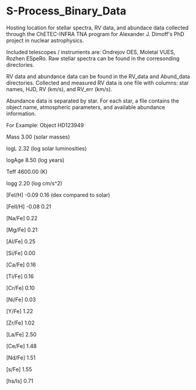 # S-Process_Binary_Data
Hosting location for stellar spectra, RV data, and abundace data collected through the ChETEC-INFRA TNA program for Alexander J. Dimoff's PhD project in nuclear astrophysics.

Included telescopes / instruments are: Ondrejov OES, Moletai VUES, Rozhen ESpeRo. Raw stellar spectra can be found in the corresonding directories.

RV data and abundance data can be found in the RV_data and Abund_data directories. Collected and measured RV data is one file with columns: star names, HJD, RV (km/s), and RV_err (km/s). 

Abundance data is separated by star. For each star, a file contains the object name, atmospheric parameters, and available abundance information. 

For Example:
Object         HD123949  

Mass           3.00 (solar masses)

logL           2.32 (log solar luminosities)

logAge         8.50 (log years)

Teff           4600.00 (K)

logg           2.20 (log cm/s^2)

[FeI/H]        -0.09     0.16 (dex compared to solar)

[FeII/H]       -0.08     0.21

[Na/Fe]        0.22

[Mg/Fe]        0.21

[Al/Fe]        0.25

[Si/Fe]        0.00

[Ca/Fe]        0.16

[Ti/Fe]        0.16

[Cr/Fe]        0.10

[Ni/Fe]        0.03

[Y/Fe]         1.22

[Zr/Fe]        1.02

[La/Fe]        2.50

[Ce/Fe]        1.48

[Nd/Fe]        1.51

[s/Fe]         1.55

[hs/ls]        0.71
